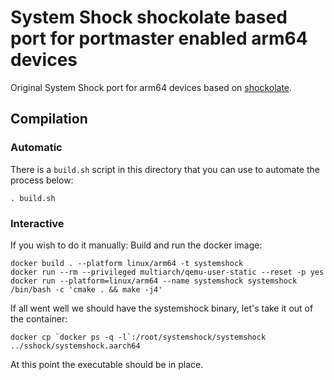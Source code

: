 # System Shock shockolate based port for portmaster enabled arm64 devices

Original System Shock port for arm64 devices based on [shockolate](https://github.com/Interrupt/systemshock).

## Compilation

### Automatic
There is a `build.sh` script in this directory that you can use to automate
the process below:

```
. build.sh
```

### Interactive
If you wish to do it manually:
Build and run the docker image:

```
docker build . --platform linux/arm64 -t systemshock
docker run --rm --privileged multiarch/qemu-user-static --reset -p yes
docker run --platform=linux/arm64 --name systemshock systemshock /bin/bash -c 'cmake . && make -j4'
```

If all went well we should have the systemshock binary, let's take it out of
the container:

```
docker cp `docker ps -q -l`:/root/systemshock/systemshock ../sshock/systemshock.aarch64
```
At this point the executable should be in place.

